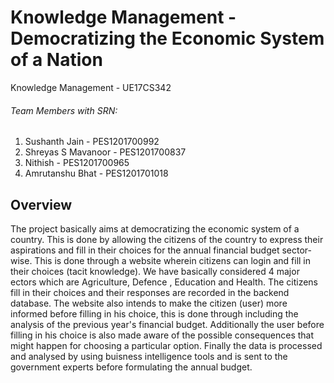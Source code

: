 # Knowledge Management - Democratizing the Economic System of a Nation

Knowledge Management - UE17CS342

###### Team Members with SRN:
1. Sushanth Jain - PES1201700992
2. Shreyas S Mavanoor - PES1201700837
3. Nithish - PES1201700965
4. Amrutanshu Bhat - PES1201701018

## Overview
The project basically aims at democratizing the economic system of a country. This is done by allowing the citizens of the country to express their aspirations and fill in their choices for the annual financial budget sector-wise. This is done through a website wherein citizens can login and fill in their choices (tacit knowledge). We have basically considered 4 major ectors which are Agriculture, Defence , Education and Health. The citizens fill in their choices and their responses are recorded in the backend database. The website also intends to make the citizen (user) more informed before filling in his choice, this is done through including the analysis of the previous year's financial budget. Additionally the user before filling in his choice is also made aware of the possible consequences that might happen for choosing a particular option. Finally the data is processed and analysed by using buisness intelligence tools and is sent to the government experts before formulating the annual budget.
